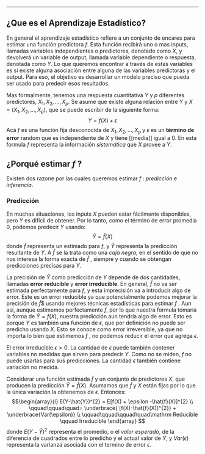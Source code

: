 
---
## ¿Que es el Aprendizaje Estadístico?
En general el aprendizaje estadístico refiere a un conjunto de encares para estimar una función predictora $f$. Esta función recibirá uno o mas inputs, llamadas variables independientes o predictores, denotado como $X$, y devolverá un variable de output, llamada variable dependiente o respuesta, denotada como $Y$. Lo que queremos encontrar a través de estas variables es si existe alguna asociación entre alguna de las variables predictoras y el output. Para eso, el objetivo es desarrollar un modelo preciso que pueda ser usado para predecir esos resultados.

Mas formalmente, tenemos una respuesta cuantitativa $Y$ y $p$ diferentes predictores, $X_{1},X_{2},\dots,X_{p}$. Se asume que existe alguna relación entre $Y$ y $X=(X_{1},X_{2},\dots,X_{p})$, que se puede escribir de la siguiente forma:
$$
Y=f(X)+\epsilon
$$
Acá $f$ es una función fija desconocida de $X_{1},X_{2},\dots,X_{p}$ y $\epsilon$ es un __término de error__ random que es independiente de $X$ y tiene [[media]] igual a 0. En esta formula $f$ representa la información *sistemática* que $X$ provee a $Y$.
## ¿Porqué estimar $f$ ?
Existen dos razone por las cuales queremos estimar $f$ : *predicción* e *inferencia*.
### Predicción
En muchas situaciones, los inputs $X$ pueden estar fácilmente disponibles, pero $Y$ es difícil de obtener. Por lo tanto, como el término de error promedia 0, podemos predecir $Y$ usando:
$$
\hat{Y} = \hat{f}(X)
$$
donde $\hat{f}$ representa un estimado para $f$, y $\hat{Y}$ representa la predicción resultante de $Y$. A $\hat{f}$ se la trata como una _caja negra_, en el sentido de que no nos interesa la forma exacta de $\hat{f}$ , siempre y cuando se obtengan predicciones precisas para $Y$.

La precisión de $\hat{Y}$ como predicción de $Y$ depende de dos cantidades, llamadas __error reducible__ y __error irreducible__. En general, $\hat{f}$ no va ser estimada perfectamente para $f$, y esta imprecisión va a introducir algo de error. Este es un error reducible ya que potencialmente podemos mejorar la precisión de $\hat{f}$$ usando mejores técnicas estadísticas para estimar $f$ . Aun así, aunque estimemos perfectamente $f$, por lo que nuestra formula tomaría la forma de $\hat{Y}=f(X)$, nuestra predicción aun tendría algo de error. Esto es porque $Y$ es también una función de $\epsilon$, que por definición no puede ser predicho usando $X$. Esto se conoce como error irreversible, ya que no importa lo bien que estimemos $f$ , no podemos reducir el error que agrega $\epsilon$.

El error irreducible $\epsilon > 0$. La cantidad de $\epsilon$ puede también contener variables no medidas que sirven para predecir $Y$. Como no se miden, $f$ no puede usarlas para sus predicciones. La cantidad $\epsilon$ también contiene variación no medida.

Considerar una función estimada $\hat{f}$ y un conjunto de predictores $X$, que producen la predicción $\hat{Y} = \hat{f}(X)$. Asumamos que $\hat{f}$ y $X$ están fijas por lo que la única variación la obtenemos de $\epsilon$. Entonces:
$$\begin{array}{l}
E(Y-\hat{Y})^{2} = E[f(X) + \epsilon -\hat{f}(X)]^{2} \\
\qquad\qquad\quad= \underbrace{ [f(X)-\hat{f}(X)]^{2}} + \underbrace{Var(\epsilon)} \\
\qquad\qquad\qquad\quad\mathrm Reducible \qquad Irreducible
\end{array}
$$
donde $E(Y-\hat{Y})^{2}$ representa el promedio, o el _valor esperado_, de la diferencia de cuadrados entre lo predicho y el actual valor de $Y$, y $Var(\epsilon)$ representa la varianza asociada con el termino de error $\epsilon$.

